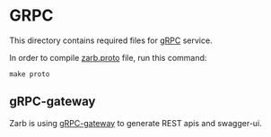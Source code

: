 # GRPC

This directory contains required files for [gRPC](https://github.com/grpc-ecosystem/grpc-gateway) service.

In order to compile [zarb.proto](./proto/zarb.proto) file, run this command:
```
make proto
```


## gRPC-gateway

Zarb is using [gRPC-gateway](https://github.com/grpc-ecosystem/grpc-gateway) to generate REST apis and swagger-ui.


